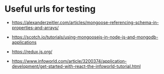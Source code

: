 # Useful urls for testing
- https://alexanderzeitler.com/articles/mongoose-referencing-schema-in-properties-and-arrays/

- https://scotch.io/tutorials/using-mongoosejs-in-node-js-and-mongodb-applications
- https://redux.js.org/
- https://www.infoworld.com/article/3200374/application-development/get-started-with-react-the-infoworld-tutorial.html
